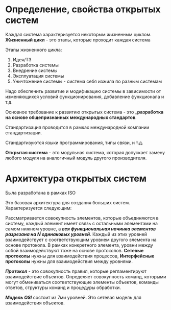 # Определение, свойства открытых систем #

Каждая система характеризуется некоторым жизненным циклом.
**Жизненный цикл** - это этапы, которые проходит каждая система

Этапы жизненного цикла:
1) Идея/ТЗ
2) Разработка системы
3) Внедрение системы
4) Эксплуатация системы
5) Уничтожение системы - система себя изжила по разным системам

Надо обеспечить развитие и модификацию системы в зависимости от изменяющихся условий функционирования, добавление функционала и т.д.

Основное требование к развитию открытых система - это _**разработка на основе общепризнанных международных стандартов**.

Стандартизация проводится в рамках международной компании стандартизации.

Стандартизуются языки программирования, типы связи, и т.д. 

**Открытая система** - это модульная система, которая допускает замену любого модуля на аналогичный модуль другого производителя.

# Архитектура открытых систем #

Была разработана в рамках ISO

Это базовая архитектура для создания больших систем. 
Характеризуется следующим:

Рассматривается совокупность элементов, которые объединяются в систему, каждый элемент имеет связь с остальными элементами на самом нижнем уровне, а ***вся функциональная начинка элементов разрезана на N одинаковых уровней***. 
Каждый из этих уровней взаимодействует с соответствующим уровнем другого элемента на основе протокола. В рамках конкретного элемента, уровни между собой взаимодействуют тоже на основе протоколов. 
**Сетевые протоколы** нужны для взаимодействия процессов,
**Интерфейсные протоколы** нужны для взаимодействия между уровнями.

***Протокол*** - это совокупность правил, которые регламентируют взаимодействие объектов.
Определяет совокупность команд, которыми могут обмениваться соответствующие элементы объектов, команды ответов, структуры команд и процедуры обработки.

***Модель OSI*** состоит из 7ми уровней. Это сетевая модель для взаимодействия объектов.


